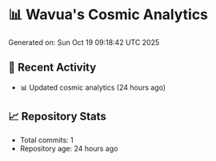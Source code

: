 # 📊 Wavua's Cosmic Analytics
Generated on: Sun Oct 19 09:18:42 UTC 2025

## 🚀 Recent Activity
- 📊 Updated cosmic analytics (24 hours ago)
## 📈 Repository Stats
- Total commits: 1
- Repository age: 24 hours ago
